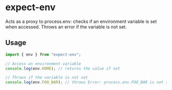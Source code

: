 # expect-env

Acts as a proxy to process.env: checks if an environment variable is set when accessed. Throws an error if the variable is not set.

## Usage

```js
import { env } from "expect-env";

// Access an environment variable
console.log(env.HOME); // returns the value if set

// Throws if the variable is not set
console.log(env.FOO_BAR); // throws Error: process.env.FOO_BAR is not set!
```
